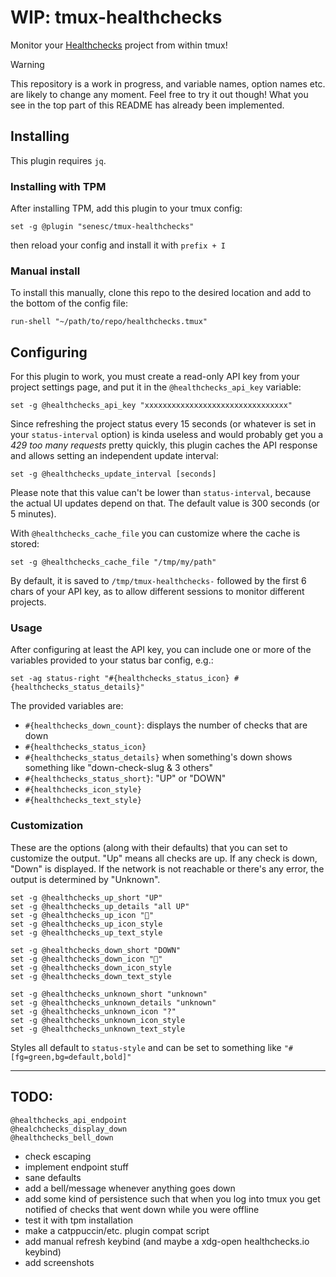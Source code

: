 # WIP: tmux-healthchecks
Monitor your [Healthchecks](https://healthchecks.io) project from within tmux!
> [!WARNING]
> This repository is a work in progress, and variable names, option names etc. are likely to change any moment. Feel free to try it out though! What you see in the top part of this README has already been implemented.

## Installing
This plugin requires `jq`.
### Installing with TPM
After installing TPM, add this plugin to your tmux config:
```
set -g @plugin "senesc/tmux-healthchecks"
```
then reload your config and install it with `prefix + I`
### Manual install
To install this manually, clone this repo to the desired location and add to the bottom of the config file:
```
run-shell "~/path/to/repo/healthchecks.tmux"
```

## Configuring
For this plugin to work, you must create a read-only API key from your project settings page, and put it in the `@healthchecks_api_key` variable:
```
set -g @healthchecks_api_key "xxxxxxxxxxxxxxxxxxxxxxxxxxxxxxxx"
```
Since refreshing the project status every 15 seconds (or whatever is set in your `status-interval` option) is kinda useless and would probably get you a *429 too many requests* pretty quickly, this plugin caches the API response and allows setting an independent update interval:
```
set -g @healthchecks_update_interval [seconds]
```
Please note that this value can't be lower than `status-interval`, because the actual UI updates depend on that. The default value is 300 seconds (or 5 minutes).

With `@healthchecks_cache_file` you can customize where the cache is stored:
```
set -g @healthchecks_cache_file "/tmp/my/path"
```
By default, it is saved to `/tmp/tmux-healthchecks-` followed by the first 6 chars of your API key, as to allow different sessions to monitor different projects.

### Usage
After configuring at least the API key, you can include one or more of the variables provided to your status bar config, e.g.:
```
set -ag status-right "#{healthchecks_status_icon} #{healthchecks_status_details}"
```
The provided variables are:
- `#{healthchecks_down_count}`: displays the number of checks that are down
- `#{healthchecks_status_icon}`
- `#{healthchecks_status_details}` when something's down shows something like "down-check-slug & 3 others"
- `#{healthchecks_status_short}`: "UP" or "DOWN"
- `#{healthchecks_icon_style}`
- `#{healthchecks_text_style}`

### Customization
These are the options (along with their defaults) that you can set to customize the output. "Up" means all checks are up. If any check is down, "Down" is displayed. If the network is not reachable or there's any error, the output is determined by "Unknown".
```
set -g @healthchecks_up_short "UP"
set -g @healthchecks_up_details "all UP"
set -g @healthchecks_up_icon "󰗶"
set -g @healthchecks_up_icon_style
set -g @healthchecks_up_text_style

set -g @healthchecks_down_short "DOWN"
set -g @healthchecks_down_icon ""
set -g @healthchecks_down_icon_style
set -g @healthchecks_down_text_style

set -g @healthchecks_unknown_short "unknown"
set -g @healthchecks_unknown_details "unknown"
set -g @healthchecks_unknown_icon "?"
set -g @healthchecks_unknown_icon_style
set -g @healthchecks_unknown_text_style
```
Styles all default to `status-style` and can be set to something like `"#[fg=green,bg=default,bold]"`


---

## TODO:
```
@healthchecks_api_endpoint
@healchchecks_display_down
@healthchecks_bell_down
```

- check escaping
- implement endpoint stuff
- sane defaults
- add a bell/message whenever anything goes down
- add some kind of persistence such that when you log into tmux you get notified of checks that went down while you were offline
- test it with tpm installation
- make a catppuccin/etc. plugin compat script
- add manual refresh keybind (and maybe a xdg-open healthchecks.io keybind)
- add screenshots
